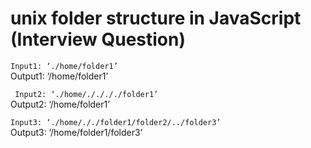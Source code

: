 # unix folder structure in JavaScript (Interview Question)

`Input1: ‘./home/folder1’`
<br> Output1: ‘/home/folder1’

` Input2: ‘./home/././././folder1’`
<br>Output2: ‘/home/folder1’

`Input3: ‘./home/././folder1/folder2/../folder3’`
<br> Output3: ‘/home/folder1/folder3’

